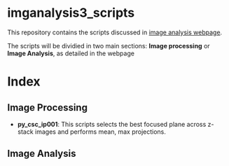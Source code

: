 # imganalysis3_scripts

This repository contains the scripts discussed in [image analysis webpage](https://claudiasc89.github.io/imganalysis3/).

The scripts will be dividied in two main sections: **Image processing** or **Image Analysis**, as detailed in the webpage

# Index
## Image Processing
- **py_csc_ip001**: This scripts selects the best focused plane across z-stack images and performs mean, max projections.

## Image Analysis
